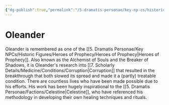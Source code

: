 ```yaml
---
{"dg-publish":true,"permalink":"/5-dramatis-personae/key-np-cs/historic-figures/heroes-of-prophecy/oleander/","noteIcon":""}
---
```


# Oleander

Oleander is remembered as one of the [[5. Dramatis Personae/Key NPCs/Historic Figures/Heroes of Prophecy/Heroes of Prophecy\|Heroes of Prophecy]]. Also known as the Alchemist of Souls and the Breaker of Shadows, it is Oleander's research into [[7. Scholarly Details/Medicine/Conditions/Corruption\|Corruption]] that resulted in the breakthrough that both slowed its spread and made it a (partly) treatable condition. There are countless lives who have been made possible due to his efforts. His work has been hugely inspirational to the [[5. Dramatis Personae/Factions/Celestine\|Celestine]], who have referenced his methodology in developing their own healing techniques and rituals. 